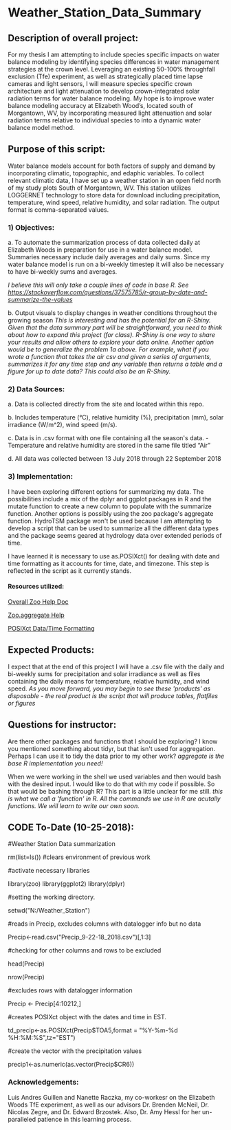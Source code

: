 # Weather_Station_Data_Summary

## Description of overall project:
For my thesis I am attempting to include species specific impacts on water balance modeling by identifying species differences in water management strategies at the crown level. Leveraging an existing 50-100% throughfall exclusion (Tfe) experiment, as well as strategically placed time lapse cameras and light sensors, I will measure species specific crown architecture and light attenuation to develop crown-integrated solar radiation terms for water balance modeling. My hope is to improve water balance modeling accuracy at Elizabeth Wood’s, located south of Morgantown, WV, by incorporating measured light attenuation and solar radiation terms relative to individual species to into a dynamic water balance model method.  

## Purpose of this script:
Water balance models account for both factors of supply and demand by incorporating climatic, topographic, and edaphic variables. To collect relevant climatic data, I have set up a weather station in an open field north of my study plots South of Morgantown, WV. This station utilizes LOGGERNET technology to store data for download including precipitation, temperature, wind speed, relative humidity, and solar radiation. The output format is comma-separated values.

### 1) Objectives:
a. To automate the summarization process of data collected daily at Elizabeth Woods in preparation for use in a water balance model. Summaries necessary include daily averages and daily sums. Since my water balance model is run on a bi-weekly timestep it will also be necessary to have bi-weekly sums and averages.  

_I believe this will only take a couple lines of code in base R.  See https://stackoverflow.com/questions/37575785/r-group-by-date-and-summarize-the-values_

b. Output visuals to display changes in weather conditions throughout the growing season
_This is interesting and has the potential for an R-Shiny.  Given that the data summary part will be straightforward, you need to think about how to expand this project (for class). R-Shiny is one way to share your results and allow others to explore your data online.  Another option would be to generalize the problem 1a above.  For example, what if you wrote a function that takes the air csv and given a series of arguments, summarizes it for any time step and any variable then returns a table and a figure for up to date data?  This could also be an R-Shiny._

### 2) Data Sources:
a. Data is collected directly from the site and located within this repo.

b. Includes temperature (°C), relative humidity (%), precipitation (mm), solar irradiance (W/m^2), wind speed (m/s).

c. Data is in .csv format with one file containing all the season's data.
-Temperature and relative humidity are stored in the same file titled “Air”

d. All data was collected between 13 July 2018 through 22 September 2018

### 3) Implementation:
I have been exploring different options for summarizing my data. The possibilities include a mix of the dplyr and ggplot packages in R and the mutate function to create a new column to populate with the summarize function. Another options is possibly using the zoo package's aggregate function. HydroTSM package won't be used because I am attempting to develop a script that can be used to summarize all the different data types and the package seems geared at hydrology data over extended periods of time.

I have learned it is necessary to use as.POSIXct() for dealing with date and time formatting as it accounts for time, date, and timezone. This step is reflected in the script as it currently stands.  

#### Resources utilized:

[Overall Zoo Help Doc](https://cran.r-project.org/web/packages/zoo/zoo.pd)

[Zoo.aggregate Help](https://www.rdocumentation.org/packages/zoo/versions/1.7-9/topics/aggregate.zoo)

[POSIXct Data/Time Formatting](https://www.rdocumentation.org/packages/base/versions/3.5.1/topics/as.POSIX*)

## Expected Products:
I expect that at the end of this project I will have a .csv file with the daily and bi-weekly sums for precipitation and solar irradiance as well as files containing the daily means for temperature, relative humidity, and wind speed. _As you move forward, you may begin to see these 'products' as disposable - the real product is the script that will produce tables, flatfiles or figures_ 

## Questions for instructor:
Are there other packages and functions that I should be exploring? I know you mentioned something about tidyr, but that isn't used for aggregation. Perhaps I can use it to tidy the data prior to my other work? _aggregate is the base R implementation you need!_

When we were working in the shell we used variables and then would bash with the desired input. I would like to do that with my code if possible. So that would be bashing through R? This part is a little unclear for me still. _this is what we call a 'function' in R.  All the commands we use in R are acutally functions.  We will learn to write our own soon._

## CODE To-Date (10-25-2018):
#Weather Station Data summarization

rm(list=ls()) #clears environment of previous work

#activate necessary libraries

library(zoo)
library(ggplot2)
library(dplyr)

#setting the working directory.

setwd("N:/Weather_Station")

#reads in Precip, excludes columns with datalogger info but no data

Precip<-read.csv("Precip_9-22-18_2018.csv")[,1:3]

#checking for other columns and rows to be excluded

head(Precip)

nrow(Precip)

#excludes rows with datalogger information

Precip <- Precip[4:10212,]

#creates POSIXct object with the dates and time in EST.

td_precip<-as.POSIXct(Precip$TOA5,format = "%Y-%m-%d %H:%M:%S",tz="EST")

#create the vector with the precipitation values

precip1<-as.numeric(as.vector(Precip$CR6))

### Acknowledgements: 
Luis Andres Guillen and Nanette Raczka, my co-workesr on the Elizabeth Woods TfE experiment, as well as our advisors Dr. Brenden McNeil, Dr. Nicolas Zegre, and Dr. Edward Brzostek. Also, Dr. Amy Hessl for her un-paralleled patience in this learning process.    
